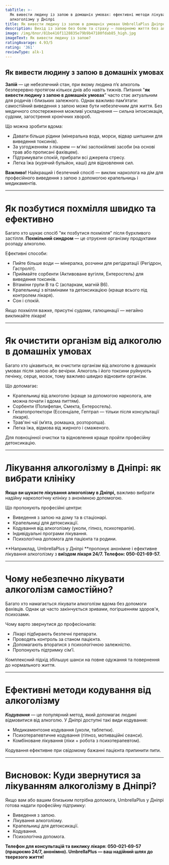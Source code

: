 ```yaml
---
tabTitle: >-
  Як вивести людину із запою в домашніх умовах: ефективні методи лікування
  алкоголізму у Дніпрі
title: Як вивести людину із запою в домашніх умовах UmbrellaPlus Дніпро
description: Вихід із запою без болю та страху — повернемо життя без алкоголю
image: /img/блог/81be416f1128835e79b9b47180fdab85_high.jpg
imageText: Як вивести людину із запою?
ratingAvarage: 4.93/5
rating: '361'
reviewType: alk-1
---
```


## Як вивести людину з запою в домашніх умовах

**Запій** — це небезпечний стан, при якому людина п’є алкоголь безперервно протягом кількох днів або навіть тижнів. Питання "**як вивести людину з запою в домашніх умовах**" часто стає актуальним для родичів і близьких залежного. Однак важливо пам’ятати: самостійний виведення з запою може бути небезпечним для життя. Без медичного спостереження можливі ускладнення — сильна інтоксикація, судоми, загострення хронічних хвороб.

Що можна зробити вдома:

* Давати більше рідини (мінеральна вода, морси, відвар шипшини для виведення токсинів).
* За узгодженням з лікарем — м'які заспокійливі засоби (на основі трав або прописані фахівцем).
* Підтримувати спокій, прибрати всі джерела стресу.
* Легка їжа (курячий бульйон, каші) для відновлення сил.

**Важливо!** Найкращий і безпечний спосіб — виклик нарколога на дім для професійного виведення з запою з допомогою крапельниць і медикаментів.

***

# Як позбутися похмілля швидко та ефективно

Багато хто шукає спосіб "як позбутися похмілля" після бурхливого застілля. **Похмільний синдром** — це отруєння організму продуктами розпаду алкоголю.

Ефективні способи:

* Пийте більше води — мінералка, розчини для регідратації (Регідрон, Гастроліт).
* Приймайте сорбенти (Активоване вугілля, Ентеросгель) для виведення токсинів.
* Вітаміни групи B та C (аспаркам, магній B6).
* Крапельниці з вітамінами та детоксикацією (краще всього під контролем лікаря).
* Сон і спокій.

Якщо похмілля важке, присутні судоми, галюцинації — негайно викликайте лікаря!

***

# Як очистити організм від алкоголю в домашніх умовах

Багато хто цікавиться, як очистити організм від алкоголю в домашніх умовах після запою або вечірки. Алкоголь і його токсини руйнують печінку, серце, мозок, тому важливо швидко відновити організм.

Що допомагає:

* Крапельниці від алкоголю (краще за допомогою нарколога, але можна почати і вдома питтям).
* Сорбенти (Полифепан, Смекта, Ентеросгель).
* Гепатопротектори (Ессенціале, Гептрал — тільки після консультації лікаря).
* Трав'яні чаї (м’ята, ромашка, розторопша).
* Легка їжа, відмова від жирного і смаженого.

Для повноцінної очистки та відновлення краще пройти професійну детоксикацію.

***

# Лікування алкоголізму в Дніпрі: як вибрати клініку

**Якщо ви шукаєте лікування алкоголізму в Дніпрі,** важливо вибрати надійну наркологічну клініку з анонімною допомогою.

Що пропонують професійні центри:

* Виведення з запою на дому та в стаціонарі.
* Крапельниці для детоксикації.
* Кодування від алкоголізму (уколи, гіпноз, психотерапія).
* Індивідуальні програми лікування.
* Психологічна допомога для пацієнта та родини.

**Наприклад, UmbrellaPlus у Дніпрі **пропонує анонімне і ефективне лікування алкоголізму з **виїздом лікаря 24/7. Телефон: 050-021-69-57.**

***

# Чому небезпечно лікувати алкоголізм самостійно?

Багато хто намагається лікувати алкоголізм вдома без допомоги фахівців. Однак це часто закінчується зривами, погіршенням здоров'я, психозами.

Чому варто звернутися до професіоналів:

* Лікарі підбирають безпечні препарати.
* Проводять контроль за станом пацієнта.
* Допомагають впоратися з психологічною залежністю.
* Пропонують підтримку сім’ї.

Комплексний підхід збільшує шанси на повне одужання та повернення до нормального життя.

***

# Ефективні методи кодування від алкоголізму

***Кодування*** — це популярний метод, який допомагає людині відмовитися від алкоголю. У Дніпрі доступні такі види кодування:

* Медикаментозне кодування (уколи, таблетки).
* Психотерапевтичне кодування (гіпноз, мотиваційні сеанси).
* Комбіноване лікування (ліки + робота з психотерапевтом).

Кодування ефективне при свідомому бажанні пацієнта припинити пити.

***

# Висновок: Куди звернутися за лікуванням алкоголізму в Дніпрі?

Якщо вам або вашим близьким потрібна допомога, UmbrellaPlus у Дніпрі готова надати професійну підтримку:

* Виведення з запою.
* Лікування алкоголізму.
* Крапельниці для детоксикації.
* Кодування.
* Психологічна допомога.

**Телефон для консультацій та виклику лікаря: 050-021-69-57 (працюємо 24/7, анонімно).
UmbrellaPlus — ваш надійний шлях до тверезого життя!**
